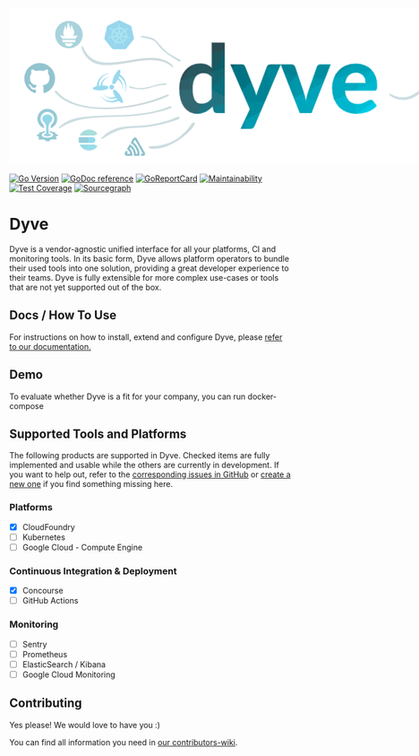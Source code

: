 <p align="center">
  <img style="max-width: 960px" src="/docs/img/header.png?raw=true">
</p>

[![Go Version](https://img.shields.io/github/go-mod/go-version/joscha-alisch/dyve.svg)](https://github.com/joscha-alisch/dyve)
[![GoDoc reference](https://img.shields.io/badge/godoc-reference-blue.svg)](https://godoc.org/github.com/joscha-alisch/dyve)
[![GoReportCard](https://goreportcard.com/badge/github.com/joscha-alisch/dyve)](https://goreportcard.com/report/github.com/joscha-alisch/dyve)
[![Maintainability](https://api.codeclimate.com/v1/badges/cda6afc7b37386975063/maintainability)](https://codeclimate.com/github/joscha-alisch/dyve/maintainability)
[![Test Coverage](https://codecov.io/gh/joscha-alisch/dyve/branch/main/graph/badge.svg?token=898J1INMMX)](https://codecov.io/gh/joscha-alisch/dyve)
[![Sourcegraph](https://sourcegraph.com/github.com/joscha-alisch/dyve/-/badge.svg)](https://sourcegraph.com/joscha-alisch/dyve?badge)

# Dyve

Dyve is a vendor-agnostic unified interface for all your platforms, CI and monitoring tools.
In its basic form, Dyve allows platform operators to bundle their used tools into one solution, providing a great developer experience to their teams.
Dyve is fully extensible for more complex use-cases or tools that are not yet supported out of the box.

## Docs / How To Use

For instructions on how to install, extend and configure Dyve, please [refer to our documentation.](https://joscha-alisch.github.io/dyve)

## Demo

To evaluate whether Dyve is a fit for your company, you can run docker-compose

## Supported Tools and Platforms

The following products are supported in Dyve. Checked items are fully implemented and usable while the others are currently in development.
If you want to help out, refer to the [corresponding issues in GitHub]() or [create a new one]() if you find something missing here.

### Platforms

* [x] CloudFoundry
* [ ] Kubernetes
* [ ] Google Cloud - Compute Engine

### Continuous Integration & Deployment 

* [x] Concourse
* [ ] GitHub Actions

### Monitoring
* [ ] Sentry
* [ ] Prometheus
* [ ] ElasticSearch / Kibana
* [ ] Google Cloud Monitoring

## Contributing

Yes please! We would love to have you :)

You can find all information you need in [our contributors-wiki](https://github.com/joscha-alisch/dyve/wiki).

